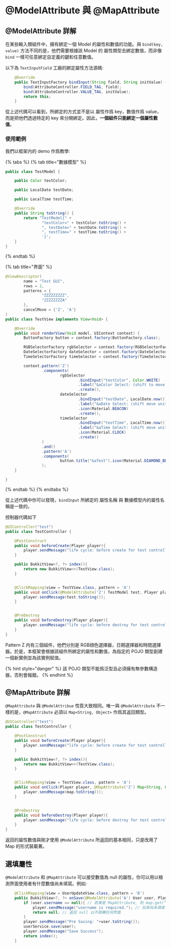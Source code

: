# @ModelAttribute 與 @MapAttribute

## @ModelAttribute 詳解

在某些輸入類組件中，擁有綁定一個 Model 的屬性和數值的功能。與 `bind(key, value)` 方法不同的是，他們需要根據該 Model 的 屬性類型去綁定數值，而非像 `bind` 一樣可任意綁定自定義的鍵和任意數值。

以下為 `TextInputField` 工廠的綁定屬性方法源碼:

```java
    @Override
    public TextInputFactory bindInput(String field, String initValue) {
        bind(AttributeController.FIELD_TAG, field);
        bind(AttributeController.VALUE_TAG, initValue);
        return this;
    }
```

從上述代碼可以看到，所綁定的方式並不是以 屬性作爲 key，數值作爲 value，而是把他們透過特定的 key 來分開綁定。因此，**一個組件只能綁定一個屬性數值**。

### 使用範例

我們以框架内的 demo 作爲教學:

{% tabs %}
{% tab title="數據模型" %}
```java
public class TestModel {

    public Color testColor;

    public LocalDate testDate;

    public LocalTime testTime;

    @Override
    public String toString() {
        return "TestModel{" +
                "testColor=" + testColor.toString() +
                ", testDate=" + testDate.toString() +
                ", testTime=" + testTime.toString() +
                '}';
    }
}
```
{% endtab %}

{% tab title="界面" %}
```java
@ViewDescriptor(
        name = "Test GUI",
        rows = 2,
        patterns = {
                "ZZZZZZZZZ",
                "ZZZZZZZZA"
        },
        cancelMove = {'Z', 'A'}
)
public class TestView implements View<Void> {

    @Override
    public void renderView(Void model, UIContext context) {
        ButtonFactory button = context.factory(ButtonFactory.class);

        RGBSelectorFactory rgbSelector = context.factory(RGBSelectorFactory.class);
        DateSelectorFactory dateSelector = context.factory(DateSelectorFactory.class);
        TimeSelectorFactory timeSelector = context.factory(TimeSelectorFactory.class);

        context.pattern('Z')
                .components(
                        rgbSelector
                                .bindInput("testColor", Color.WHITE)
                                .label("&aColor Select: (shift to move color, click to +/-, middle to input)")
                                .create(),
                        dateSelector
                                .bindInput("testDate", LocalDate.now())
                                .label("&aDate Select: (shift move unit, click to +/-, middle to input)")
                                .icon(Material.BEACON)
                                .create(),
                        timeSelector
                                .bindInput("testTime", LocalTime.now())
                                .label("&aTime Select: (shift move unit, click to +/-, middle to input)")
                                .icon(Material.CLOCK)
                                .create()
                )
                .and()
                .pattern('A')
                .components(
                        button.title("&aTest").icon(Material.DIAMOND_BLOCK).create()
                );
    }

}
```
{% endtab %}
{% endtabs %}

從上述代碼中你可以發現，`bindInput` 所綁定的 屬性名稱 與 數據模型内的屬性名稱是一致的。

控制器代碼如下

```java
@UIController("test")
public class TestController {

    @PostConstruct
    public void beforeCreate(Player player){
        player.sendMessage("life cycle: before create for test controller");
    }

    public BukkitView<?, ?> index(){
        return new BukkitView<>(TestView.class);
    }


    @ClickMapping(view = TestView.class, pattern = 'A')
    public void onClick(@ModelAttribute('Z') TestModel test, Player player){
        player.sendMessage(test.toString());
    }


    @PreDestroy
    public void beforeDestroy(Player player){
        player.sendMessage("life cycle: before destroy for test controller");
    }
}
```

Pattern Z 内有三個組件，他們分別是 RGB顔色選擇器，日期選擇器和時間選擇器。於是，本框架會根據該組件所綁定的屬性和數值，為指定的 POJO 類型創建一個新實例並為該實例賦值。

{% hint style="danger" %}
該 POJO 類型不能爲泛型且必須擁有無參數構造器，否則會報錯。
{% endhint %}

## @MapAttribute 詳解

`@MapAttribute` 與 `@ModelAttribue` 性質大致相同。唯一與 `@ModelAttribute` 不一樣的是，`@MapAttribute` 必須以 `Map<String, Object>` 作爲其返回類型。

```java
@UIController("test")
public class TestController {

    @PostConstruct
    public void beforeCreate(Player player){
        player.sendMessage("life cycle: before create for test controller");
    }

    public BukkitView<?, ?> index(){
        return new BukkitView<>(TestView.class);
    }


    @ClickMapping(view = TestView.class, pattern = 'A')
    public void onClick(Player player, @MapAttribute('Z') Map<String, Object> map){
        player.sendMessage(map.toString());
    }


    @PreDestroy
    public void beforeDestroy(Player player){
        player.sendMessage("life cycle: before destroy for test controller");
    }
}
```

返回的屬性數值與剛才使用 `@ModelAttribute` 所返回的基本相同，只是改用了 Map 的形式裝載著。

## 選填屬性

`@ModelAttribute` 和 `@MapAttribute` 可以接受數值為 null 的屬性，你可以用以檢測界面使用者有什麼數值尚未填寫。例如:

```java
    @ClickMapping(view = UserUpdateView.class, pattern = 'B')
    public BukkitView<?, ?> onSave(@ModelAttribute('A') User user, Player player) {
        if (user.username == null){ // 若果是 MapAttribute, 則 map.get("username") == null 
            player.sendMessage("username is required."); // 玩家尚未填寫 username 欄位
            return null; // 返回 null 以不跳轉任何界面
        }
        player.sendMessage("Pre Saving: "+user.toString());
        userService.save(user);
        player.sendMessage("Save Success");
        return index();
    }
```
